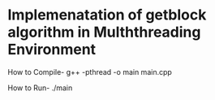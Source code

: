 <h1>
Implemenatation of getblock algorithm in Mulththreading Environment
</h1>
How to Compile- g++ -pthread -o main main.cpp

How to Run-
./main
